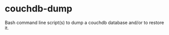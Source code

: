 couchdb-dump
============

Bash command line script(s) to dump a couchdb database and/or to restore it.

